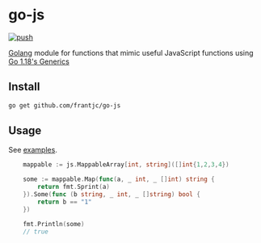 # go-js

[![push](https://github.com/frantjc/go-js/actions/workflows/ci.yml/badge.svg?branch=main&event=push)](https://github.com/frantjc/go-js/actions)

[Golang](https://go.dev) module for functions that mimic useful JavaScript functions using [Go 1.18's Generics](https://go.dev/blog/intro-generics)

## Install

```sh
go get github.com/frantjc/go-js
```

## Usage

See [examples](examples/).

```go
	mappable := js.MappableArray[int, string]([]int{1,2,3,4})

	some := mappable.Map(func(a, _ int, _ []int) string {
		return fmt.Sprint(a)
	}).Some(func (b string, _ int, _ []string) bool {
		return b == "1"
	})

	fmt.Println(some)
	// true
```
